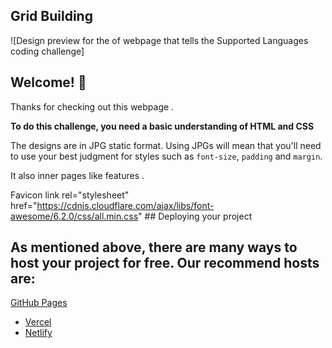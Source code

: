 ## Grid Building
![Design preview for the of webpage that tells the Supported Languages coding challenge]

## Welcome! 👋

Thanks for checking out this webpage .

**To do this challenge, you need a basic understanding of HTML and CSS**

The designs are in JPG static format. Using JPGs will mean that you'll need to use your best judgment for styles such as `font-size`, `padding` and `margin`.

It also inner pages like features .

Favicon link
      rel="stylesheet"
      href="https://cdnjs.cloudflare.com/ajax/libs/font-awesome/6.2.0/css/all.min.css"
	  ## Deploying your project

## As mentioned above, there are many ways to host your project for free. Our recommend hosts are:
 [GitHub Pages](https://pages.github.com/)
- [Vercel](https://vercel.com/)
- [Netlify](https://www.netlify.com/)
